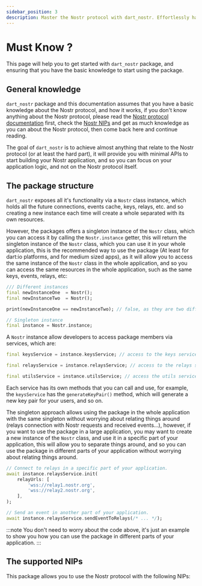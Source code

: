 ```yaml
---
sidebar_position: 3
description: Master the Nostr protocol with dart_nostr. Effortlessly handle events and operations, except for specific exceptions. Navigate the code structure and access robust functionalities, all guided by a single maintainer.
---
```


# Must Know ?

This page will help you to get started with `dart_nostr` package, and ensuring that you have the basic knowledge to start using the package.

## General knowledge

`dart_nostr` package and this documentation assumes that you have a basic knowledge about the Nostr protocol, and how it works, if you don't know anything about the Nostr protocol, please read the [Nostr protocol documentation](https://nostr.org/docs/protocol) first, check the [Nostr NIPs](https://github.com/nostr-protocol/nips/) and get as much knowledge as you can about the Nostr protocol, then come back here and continue reading.

The goal of `dart_nostr` is to achieve almost anything that relate to the Nostr protocol (or at least the hard part), it will provide you with minimal APIs to start building your Nostr application, and so you can focus on your application logic, and not on the Nostr protocol itself.

## The package structure

`dart_nostr` exposes all it's functionality via a `Nostr` class instance, which holds all the future connections, events cache, keys, relays, etc. and so creating a new instance each time will create a whole separated with its own resources.

However, the packages offers a singleton instance of the `Nostr` class, which you can access it by calling the `Nostr.instance` getter, this will return the singleton instance of the `Nostr` class, which you can use it in your whole application, this is the recommended way to use the package (At least for dart:io platforms, and for medium sized apps), as it will allow you to access the same instance of the `Nostr` class in the whole application, and so you can access the same resources in the whole application, such as the same keys, events, relays, etc:

```dart
/// Different instances
final newInstanceOne  = Nostr();
final newInstanceTwo  = Nostr();

print(newInstanceOne == newInstanceTwo); // false, as they are two different instances

// Singleton instance
final instance = Nostr.instance;
```

A `Nostr` instance allow developers to access package members via services, which are:

```dart
final keysService = instance.keysService; // access to the keys service, which will provide methods to handle user key pairs, private keys, public keys, etc.

final relaysService = instance.relaysService; // access to the relays service, which will provide methods to interact with your own relays such as sending events, listening to events, etc.

final utilsService = instance.utilsService; // access the utils service, which provides many handy utils that you will need to use in your app, such as encoding, getting random hex strings to use with requests, etc.
```

Each service has its own methods that you can call and use, for example, the `keysService` has the `generateKeyPair()` method, which will generate a new key pair for your users, and so on.

The singleton approach allows using the package in the whole application with the same singleton without worrying about relating things around (relays connection with Nostr requests and received events...), however, if you want to use the package in a large application, you may want to create a new instance of the `Nostr` class, and use it in a specific part of your application, this will allow you to separate things around, and so you can use the package in different parts of your application without worrying about relating things around.

```dart
// Connect to relays in a specific part of your application.
await instance.relaysService.init(
    relayUrls: [
        'wss://relay1.nostr.org',
        'wss://relay2.nostr.org',
    ],
);

// Send an event in another part of your application.
await instance.relaysService.sendEventToRelays(/* ... */);
```

:::note
You don't need to worry about the code above, it's just an example to show you how you can use the package in different parts of your application.
:::

## The supported NIPs

This package allows you to use the Nostr protocol with the following NIPs:
